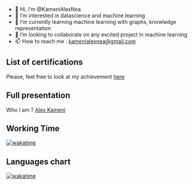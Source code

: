 - 👋 Hi, I’m @KameniAlexNea
- 👀 I’m interested in datascience and machine learning
- 🌱 I’m currently learning machine learning with graphs, knowledge representation
- 💞️ I’m looking to collaborate on any excited project in machine learning
- 📫 How to reach me : kamenialexnea@gmail.com

## List of certifications

Please, feel free to look at my achievement [here](https://github.com/KameniAlexNea/alex-certification)

## Full presentation

Who I am ? [Alex Kameni](https://sites.google.com/view/alex-kameni)


## Working Time

[![wakatime](https://wakatime.com/badge/user/7d933ab2-5e72-4b60-97f8-1f7b2b0ae472.svg)](https://wakatime.com/@7d933ab2-5e72-4b60-97f8-1f7b2b0ae472)

<!--START_SECTION:waka-->
<!--END_SECTION:waka-->

## Languages chart

[![wakatime](https://wakatime.com/share/@alexneakameni/7ee8eecd-dc7b-4d57-bf5d-6d27acef838e.svg)](https://wakatime.com/@alexneakameni)

<!---
KameniAlexNea/KameniAlexNea is a ✨ special ✨ repository because its `README.md` (this file) appears on your GitHub profile.
You can click the Preview link to take a look at your changes.
--->
